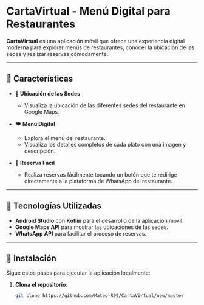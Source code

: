 # CartaVirtual - Menú Digital para Restaurantes

**CartaVirtual** es una aplicación móvil que ofrece una experiencia digital moderna para explorar menús de restaurantes, conocer la ubicación de las sedes y realizar reservas cómodamente.

---

## 📱 Características

- **📍 Ubicación de las Sedes**
  - Visualiza la ubicación de las diferentes sedes del restaurante en Google Maps.

- **🍽️ Menú Digital**
  - Explora el menú del restaurante.
  - Visualiza los detalles completos de cada plato con una imagen y descripción.

- **🛒 Reserva Fácil**
  - Realiza reservas fácilmente tocando un botón que te redirige directamente a la plataforma de WhatsApp del restaurante.

---

## 🚀 Tecnologías Utilizadas

- **Android Studio** con **Kotlin** para el desarrollo de la aplicación móvil.
- **Google Maps API** para mostrar las ubicaciones de las sedes.
- **WhatsApp API** para facilitar el proceso de reservas.

---

## 🔧 Instalación

Sigue estos pasos para ejecutar la aplicación localmente:

1. **Clona el repositorio**:
   ```bash
   git clone https://github.com/Mateo-R99/CartaVirtual/new/master

